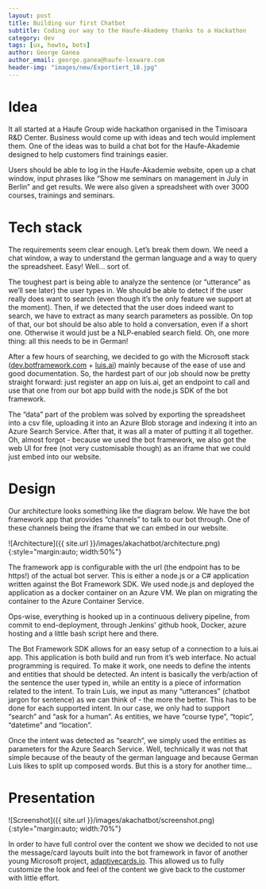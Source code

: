 ```yaml
---
layout: post
title: Building our first Chatbot
subtitle: Coding our way to the Haufe-Akademy thanks to a Hackathon
category: dev
tags: [ux, howto, bots]
author: George Ganea
author_email: george.ganea@haufe-lexware.com
header-img: "images/new/Exportiert_18.jpg"
---
```

# Idea

It all started at a Haufe Group wide hackathon organised in the Timisoara R&D Center. Business would come up with ideas and tech would implement them. One of the ideas was to build a chat bot for the Haufe-Akademie designed to help customers find trainings easier.

Users should be able to log in the Haufe-Akademie website, open up a chat window, input phrases like “Show me seminars on management in July in Berlin” and get results. We were also given a spreadsheet with over 3000 courses, trainings and seminars.

# Tech stack

The requirements seem clear enough. Let’s break them down. We need a chat window, a way to understand the german language and a way to query the spreadsheet. Easy! Well… sort of.

The toughest part is being able to analyze the sentence (or “utterance” as we’ll see later) the user types in. We should be able to detect if the user really does want to search (even though it’s the only feature we support at the moment). Then, if we detected that the user does indeed want to search, we have to extract as many search parameters as possible. On top of that, our bot should be also able to hold a conversation, even if a short one. Otherwise it would just be a NLP-enabled search field. Oh, one more thing: all this needs to be in German!

After a few hours of searching, we decided to go with the Microsoft stack ([dev.botframework.com](https://dev.botframework.com/)  + [luis.ai](https://www.luis.ai/)) mainly because of the ease of use and good documentation. So, the hardest part of our job should now be pretty straight forward: just register an app on luis.ai, get an endpoint to call and use that one from our bot app build with the node.js SDK of the bot framework.

The “data” part of the problem was solved by exporting the spreadsheet into a csv file, uploading it into an Azure Blob storage and indexing it into an Azure Search Service. After that, it was all a mater of putting it all together. Oh, almost forgot - because we used the bot framework, we also got the web UI for free (not very customisable though) as an iframe that we could just embed into our website.

# Design

Our architecture looks something like the diagram below. We have the bot framework app that provides “channels” to talk to our bot through. One of these channels being the iframe that we can embed in our website.

![Architecture]({{ site.url }}/images/akachatbot/architecture.png){:style="margin:auto; width:50%"}

The framework app is configurable with the url (the endpoint has to be https!) of the actual bot server. This is either a node.js or a C# application written against the Bot Framework  SDK. We used node.js and deployed the application as a docker container on an Azure VM. We plan on migrating the container to the Azure Container Service.

Ops-wise, everything is hooked up in a continuous delivery pipeline, from commit to end-deployment, through Jenkins' github hook, Docker, azure hosting and a little bash script here and there.

The Bot Framework SDK allows for an easy setup of a connection to a luis.ai app. This application is both build and run from it’s web interface. No actual programming is required. To make it work, one needs to define the intents and entities that should be detected. An intent is basically the verb/action of the sentence the user typed in, while an entity is a piece of information related to the intent. To train Luis, we input as many “utterances” (chatbot jargon for sentence) as we can think of - the more the better. This has to be done for each supported intent. In our case, we only had to support “search” and “ask for a human”. As entities, we have “course type”, “topic”, “datetime” and “location”.

Once the intent was detected as “search”, we simply used the entities as parameters for the Azure Search Service. Well, technically it was not that simple because of the beauty of the german language and because German Luis likes to split up composed words. But this is a story for another time...

# Presentation

![Screenshot]({{ site.url }}/images/akachatbot/screenshot.png){:style="margin:auto; width:70%"}

In order to have full control over the content we show we decided to not use the message/card layouts built into the bot framework in favor of another young Microsoft project, [adaptivecards.io](http://adaptivecards.io). This allowed us to fully customize the look and feel of the content we give back to the customer with little effort.
